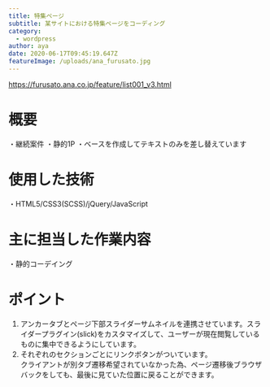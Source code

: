 ```yaml
---
title: 特集ページ
subtitle: 某サイトにおける特集ページをコーディング
category:
  - wordpress
author: aya
date: 2020-06-17T09:45:19.647Z
featureImage: /uploads/ana_furusato.jpg
---
```

https://furusato.ana.co.jp/feature/list001_v3.html

# 概要
・継続案件
・静的1P
・ベースを作成してテキストのみを差し替えています

# 使用した技術
・HTML5/CSS3(SCSS)/jQuery/JavaScript


# 主に担当した作業内容
・静的コーデイング

# ポイント
1. アンカータブとページ下部スライダーサムネイルを連携させています。スライダープラグイン(slick)をカスタマイズして、ユーザーが現在閲覧しているものに集中できるようにしています。
2. それぞれのセクションごとにリンクボタンがついています。  
  クライアントが別タブ遷移希望されていなかった為、ページ遷移後ブラウザバックをしても、最後に見ていた位置に戻ることができます。